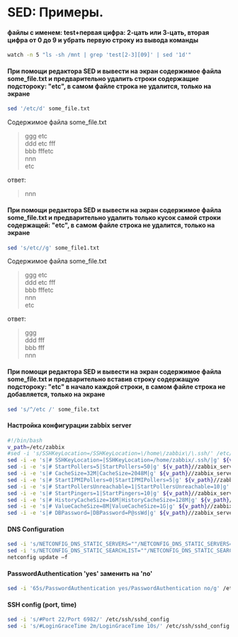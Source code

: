 # SED: Примеры.


#### файлы с именем: test+первая цифра: 2-цать или 3-цать, вторая цифра от 0 до 9 и убрать первую строку из вывода команды
```bash
watch -n 5 "ls -sh /mnt | grep 'test[2-3][09]' | sed '1d'"
```

#### При помощи редактора SED и вывести на экран содержимое файла some_file.txt и предварительно удалить строки содержащие подстороку: "etc", в самом файле строка не удалится, только на экране
```bash
sed '/etc/d' some_file.txt
```
Содержимое файла some_file.txt  
> ggg etc  
ddd etc fff  
bbb fffetc  
nnn  
etc
>
ответ:  
> nnn
#### При помощи редактора SED и вывести на экран содержимое файла some_file.txt и предварительно удалить только кусок самой строки содержащей: "etc", в самом файле строка не удалится, только на экране
```bash
sed 's/etc//g' some_file1.txt
```
Содержимое файла some_file.txt  
> ggg etc  
ddd etc fff  
bbb fffetc  
nnn  
etc
>
ответ:  
> ggg  
ddd  fff  
bbb fff  
nnn
>
#### При помощи редактора SED и вывести на экран содержимое файла some_file.txt и предварительно вставив строку содержащую подстороку: "etc" в начало каждой строки, в самом файле строка не добавляется, только на экране
```bash
sed 's/^/etc /' some_file.txt
```

#### Настройка конфигурации zabbix server
```bash
#!/bin/bash
v_path=/etc/zabbix
#sed -i 's/SSHKeyLocation=/SSHKeyLocation=\/home\/zabbix\/\.ssh/' /etc/zabbix/zabbix_server.conf
sed -i -e 's|# SSHKeyLocation=|SSHKeyLocation=/home/zabbix/.ssh/|g' ${v_path}//zabbix_server.conf
sed -i -e 's|# StartPollers=5|StartPollers=50|g' ${v_path}//zabbix_server.conf
sed -i -e 's|# CacheSize=32M|CacheSize=2048M|g' ${v_path}//zabbix_server.conf
sed -i -e 's|# StartIPMIPollers=0|StartIPMIPollers=5|g' ${v_path}//zabbix_server.conf
sed -i -e 's|# StartPollersUnreachable=1|StartPollersUnreachable=10|g' ${v_path}//zabbix_server.conf
sed -i -e 's|# StartPingers=1|StartPingers=10|g' ${v_path}//zabbix_server.conf
sed -i -e 's|# HistoryCacheSize=16M|HistoryCacheSize=128M|g' ${v_path}//zabbix_server.conf
sed -i -e 's|# ValueCacheSize=8M|ValueCacheSize=1G|g' ${v_path}//zabbix_server.conf
sed -i -e 's|# DBPassword=|DBPassword=P@ssWd|g' ${v_path}//zabbix_server.conf
```

#### DNS Configuration

```bash
sed -i 's/NETCONFIG_DNS_STATIC_SERVERS=""/NETCONFIG_DNS_STATIC_SERVERS="192.168.0.167 10.0.0.10"/' /etc/sysconfig/network/config
sed -i 's/NETCONFIG_DNS_STATIC_SEARCHLIST=""/NETCONFIG_DNS_STATIC_SEARCHLIST="test.org"/' /etc/sysconfig/network/config
netconfig update –f
```

#### PasswordAuthentication 'yes' заменить на 'no'

```bash
sed -i '65s/PasswordAuthentication yes/PasswordAuthentication no/g' /etc/ssh/sshd_config
```

#### SSH config (port, time)
```bash
sed -i 's/#Port 22/Port 6982/' /etc/ssh/sshd_config
sed -i 's/#LoginGraceTime 2m/LoginGraceTime 10s/' /etc/ssh/sshd_config
```
